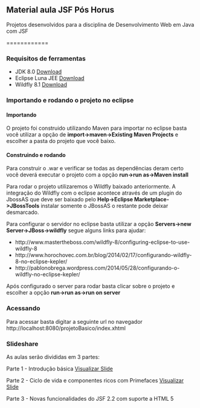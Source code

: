 <h2>Material aula JSF Pós Horus</h2>

<p>Projetos desenvolvidos para a disciplina de Desenvolvimento Web em Java com JSF</p>

============

<h3>Requisitos de ferramentas</h3>

<ul>
<li>JDK 8.0 <a href='http://www.oracle.com/technetwork/java/javase/downloads/jdk8-downloads-2133151.html'>Download</a> </li>
<li>Eclipse Luna JEE <a href='http://eclipse.org/downloads/packages/eclipse-ide-java-ee-developers/lunar'>Download</a> </li>
<li>Wildfly 8.1 <a href='http://wildfly.org/downloads/'>Download</a> </li>
</ul>

<h3>Importando e rodando o projeto no eclipse</h3>
<h4>Importando</h4>
<p>O projeto foi construido utilizando Maven para importar no eclipse basta  
você utilizar a opção de <strong>import->maven->Existing Maven Projects</strong> e escolher a pasta do projeto que você baixo. </p>
<h4>Construindo e rodando</h4>
<p>Para construir o .war e verificar se todas as dependências deram certo você deverá executar o projeto com a opção <strong>run->run as->Maven install</strong></p>
<p>Para rodar o projeto utilizaremos o Wildfly baixado anteriormente. 
A integração do Wildfly com o eclipse acontece através de um plugin do JbossAS que deve ser baixado pelo <strong>Help->Eclipse Marketplace->JBossTools</strong> instalar somente o JBossAS o restante pode deixar desmarcado.</p>
<p>Para configurar o servidor no eclipse basta utilizar a opção <strong>Servers->new Server->JBoss->wildfly</strong> segue alguns links para ajudar:</p>

<ul>
<li>http://www.mastertheboss.com/wildfly-8/configuring-eclipse-to-use-wildfly-8</li>
<li>http://www.horochovec.com.br/blog/2014/02/17/configurando-wildfly-8-no-eclipse-kepler/</li>
<li>http://pablonobrega.wordpress.com/2014/05/28/configurando-o-wildfly-no-eclipse-kepler/</li>
</ul>

<p>Após configurado o server para rodar basta clicar sobre o projeto e escolher a opção <strong>run->run as->run on server</strong></p>

<h3>Acessando</h3>

<p>Para acessar basta digitar a seguinte url no navegador http://localhost:8080/projetoBasico/index.xhtml</p>


<h3>Slideshare</h3>

As aulas serão divididas em 3 partes:

Parte 1 - Introdução básica
<a href="http://pt.slideshare.net/andreforchesatto/aula-parte-1-de-jsf-22" target="_blanck">Visualizar Slide</a>

Parte 2 - Ciclo de vida e componentes ricos com Primefaces
<a href="http://pt.slideshare.net/andreforchesatto/aula-parte-1-de-jsf-22-37785615" target="_blanck">Visualizar Slide</a>


Parte 3 - Novas funcionalidades do JSF 2.2 com suporte a HTML 5 
